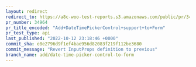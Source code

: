 ```yaml
---
layout: redirect
redirect_to: https://a8c-woo-test-reports.s3.amazonaws.com/public/pr/34964/api/index.html
pr_number: 34964
pr_title_encoded: "Add+DateTimePickerControl+support+to+Form"
pr_test_type: api
last_published: "2022-10-12 23:18:46 +0000"
commit_sha: e8e2796d9f1ef4bae956d82083f219f112be3680
commit_message: "Revert InputProps definition to previous"
branch_name: add/date-time-picker-control-to-form
---
```

